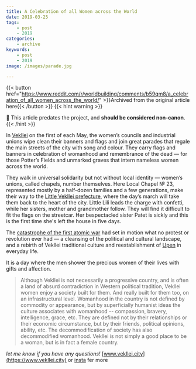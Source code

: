 ```yaml
---
title: A Celebration of all Women across the World
date: 2019-03-25
tags:
    - post
    - 2019
categories:
    - archive
keywords:
    - post
    - 2019
image: /images/parade.jpg

---
```

{{< button href="https://www.reddit.com/r/worldbuilding/comments/b59qm8/a_celebration_of_all_women_across_the_world/" >}}Archived from the original article here{{< /button >}}
{{< hint warning >}}

🌺 This article predates the project, and **should be considered non-canon**.
{{< /hint >}}

In [Vekllei](https://vekllei.city/introducing-landscape/) on the first of each May, the women’s councils and industrial unions wipe clean their banners and flags and join great parades that regale the main streets of the city with song and colour. They carry flags and banners in celebration of womanhood and remembrance of the dead — for those Potter’s Fields and unmarked graves that intern nameless women across the world.

They walk in universal solidarity but not without local identity — women’s unions, called chapels, number themselves. Here Local Chapel № 23, represented mostly by a half-dozen families and a few generations, make their way to the [Little Vekllei prefecture](https://i1.wp.com/vekllei.city/wp-content/uploads/2018/11/img_0555.png?ssl=1), where the day’s march will take them back to the heart of the city. Little Lili leads the charge with confetti, while her sisters, mother and grandmother follow. They will find it difficult to fit the flags on the streetcar. Her bespectacled sister Patet is sickly and this is the first time she's left the house in five days.

The [catastrophe of the first atomic war](https://vekllei.city/the-forgotten-generation/) had set in motion what no protest or revolution ever had — a cleansing of the political and cultural landscape, and a rebirth of Vekllei traditional culture and reestablishment of [Upen](https://vekllei.city/religion/) in everyday life.

It is a day where the men shower the precious women of their lives with gifts and affection.

>Although Vekllei is not necessarily a progressive country, and is often a land of absurd contradiction in Western political tradition, Vekllei women enjoy a society built for them. And really built for them too, on an infrastructural level. Womanhood in the country is not defined by commodity or appearance, but by superficially humanist ideas the culture associates with womanhood -- compassion, bravery, intelligence, grace, etc. They are defined not by their relationships or their economic circumstance, but by their friends, political opinions, ability, etc. The decommodification of society has also decommodified womanhood. Vekllei is not simply a good place to be a woman, but is in fact a female country.

*let me know if you have any questions!* [www.vekllei.city](https://www.vekllei.city) or [insta](https://www.instagram.com/melon.kony/) fer more

